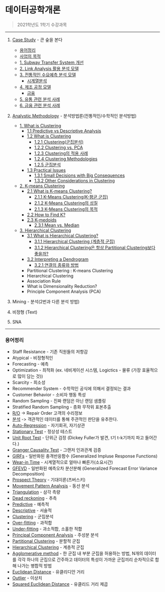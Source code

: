 # 데이터공학개론     
> 2021학년도 1학기 수강과목
---
1. [Case Study](https://github.com/favorcat/SMU-CSE20/blob/master/데이터공학개론/CaseStudy.md#Case-Study) - 큰 숲을 본다
    - [용어정리](https://github.com/favorcat/SMU-CSE20/blob/master/데이터공학개론/CaseStudy.md#용어정리)
    - [사업의 목적](https://github.com/favorcat/SMU-CSE20/blob/master/데이터공학개론/CaseStudy.md#사업의-목적)
    - [1. Subway Transfer System 개선](https://github.com/favorcat/SMU-CSE20/blob/master/데이터공학개론/CaseStudy.md#11-Subway-Transfer-System-개선)
    - [2. Link Analysis 활용 분석 모델](https://github.com/favorcat/SMU-CSE20/blob/master/데이터공학개론/CaseStudy.md#12-Link-Analysis-활용-분석-모델)
    - [3. 전통적인 수요예측 분석 모델](https://github.com/favorcat/SMU-CSE20/blob/master/데이터공학개론/CaseStudy.md#13-전통적인-수요예측-분석-모델)
        - [시계열분석](https://github.com/favorcat/SMU-CSE20/blob/master/데이터공학개론/CaseStudy.md#132-시계열분석)
    - [4. 제조 공정 모델](https://github.com/favorcat/SMU-CSE20/blob/master/데이터공학개론/CaseStudy.md#14-제조-공정-모델)
        - [금융](https://github.com/favorcat/SMU-CSE20/blob/master/데이터공학개론/CaseStudy.md#142-금융)
    - [5. 유통 관련 분석 사례](https://github.com/favorcat/SMU-CSE20/blob/master/데이터공학개론/CaseStudy.md#15-유통-관련-분석-사례)
    - [6. 금융 관련 분석 사례](https://github.com/favorcat/SMU-CSE20/blob/master/데이터공학개론/CaseStudy.md#16-금융-관련-분석-사례)
2. [Analystic Methodology](https://github.com/favorcat/SMU-CSE20/blob/master/데이터공학개론/AnalysisMethodology.md) - 분석방법론(전통적인/수학적인 분석방법)
    - [1. What is Clustering](https://github.com/favorcat/SMU-CSE20/blob/master/데이터공학개론/AnalysisMethodology.md#1-what-is-clustering)
      - [1.1 Predictive vs Descriptive Analysis](https://github.com/favorcat/SMU-CSE20/blob/master/데이터공학개론/AnalysisMethodology.md#11-predictive-vs-descriptive-analysis)
      - [1.2 What is Clustering](https://github.com/favorcat/SMU-CSE20/blob/master/데이터공학개론/AnalysisMethodology.md#12-what-is-clustering)
        - [1.2.1 Clustering(군집분석)](https://github.com/favorcat/SMU-CSE20/blob/master/데이터공학개론/AnalysisMethodology.md#121-clustering군집분석)
        - [1.2.2 Clustering vs. PCA](https://github.com/favorcat/SMU-CSE20/blob/master/데이터공학개론/AnalysisMethodology.md#122-clustering-vs-pca)
        - [1.2.3 Clustering의 적용 사례](https://github.com/favorcat/SMU-CSE20/blob/master/데이터공학개론/AnalysisMethodology.md#123-clustering의-적용-사례)
        - [1.2.4 Clustering Methodologies](https://github.com/favorcat/SMU-CSE20/blob/master/데이터공학개론/AnalysisMethodology.md#124-clustering-methodologies)
        - [1.2.5 군집분석](https://github.com/favorcat/SMU-CSE20/blob/master/데이터공학개론/AnalysisMethodology.md#125-군집분석)
      - [1.3 Practical Issues](https://github.com/favorcat/SMU-CSE20/blob/master/데이터공학개론/AnalysisMethodology.md#13-practical-issues)
        - [1.3.1 Small Decisions with Big Consequences](https://github.com/favorcat/SMU-CSE20/blob/master/데이터공학개론/AnalysisMethodology.md#131-small-decisions-with-big-consequences)
        - [1.3.2 Other Considerations in Clustering](https://github.com/favorcat/SMU-CSE20/blob/master/데이터공학개론/AnalysisMethodology.md#132-other-considerations-in-clustering)
    - [2. K-means Clustering](https://github.com/favorcat/SMU-CSE20/blob/master/데이터공학개론/AnalysisMethodology.md#2-k-means-clustering)
      - [2.1 What is K-means Clustering?](https://github.com/favorcat/SMU-CSE20/blob/master/데이터공학개론/AnalysisMethodology.md#21-what-is-k-means-clustering)
        - [2.1.1 K-Means Clustering(K-평균 군집)](https://github.com/favorcat/SMU-CSE20/blob/master/데이터공학개론/AnalysisMethodology.md#211-k-means-clusteringk-평균-군집)
        - [2.1.2 K-Means Clustering의 성질](https://github.com/favorcat/SMU-CSE20/blob/master/데이터공학개론/AnalysisMethodology.md#212-k-means-clustering의-성질)
        - [2.1.3 K-Means Clustering의 목적](https://github.com/favorcat/SMU-CSE20/blob/master/데이터공학개론/AnalysisMethodology.md#213-k-means-clustering의-목적)
      - [2.2 How to Find K?](https://github.com/favorcat/SMU-CSE20/blob/master/데이터공학개론/AnalysisMethodology.md#22-how-to-find-k)
      - [2.3 K-medoids](https://github.com/favorcat/SMU-CSE20/blob/master/데이터공학개론/AnalysisMethodology.md#23-k-medoids)
        - [2.3.1 Mean vs. Median](https://github.com/favorcat/SMU-CSE20/blob/master/데이터공학개론/AnalysisMethodology.md#231-mean-vs-median)
    - [3. Hierarchical Clustering](https://github.com/favorcat/SMU-CSE20/blob/master/데이터공학개론/AnalysisMethodology.md#3-hierarchical-clustering)
      - [3.1 What is Hierarchical Clustering?](https://github.com/favorcat/SMU-CSE20/blob/master/데이터공학개론/AnalysisMethodology.md#31-what-is-hierarchical-clustering)
        - [3.1.1 Hierarchical Clustering (계층적 군집)](https://github.com/favorcat/SMU-CSE20/blob/master/데이터공학개론/AnalysisMethodology.md#311-hierarchical-clustering-계층적-군집)
        - [3.1.2 Hierarchical Clustering은 항상 Partitional Clustering보다 좋을까?](https://github.com/favorcat/SMU-CSE20/blob/master/데이터공학개론/AnalysisMethodology.md#312-hierarchical-clustering은-항상-partitional-clustering보다-좋을까)
      - [3.2 Interpreting a Dendrogram](https://github.com/favorcat/SMU-CSE20/blob/master/데이터공학개론/AnalysisMethodology.md#32-interpreting-a-dendrogram)
        - [3.2.1 연결의 종류와 방법](https://github.com/favorcat/SMU-CSE20/blob/master/데이터공학개론/AnalysisMethodology.md#321-연결의-종류와-방법)
      - Partitional Clustering : K-means Clustering
      - Hierarchical Clustering
      - Association Rule
      - What is Dimensionality Reduction?
      - Principle Component Analysis (PCA)

3. Mining - 분석(2번과 다른 분석 방법)
4. 비정형 (Text)
5. SNA
---

### 용어정리

* Staff Resistance - 기존 직원들의 저항감
* Atypical - 비정형적인
* Forecasting - 예측
* Optimization - 최적화
  (ex. 네비게이션 시스템, Logictics - 물류 (가장 효율적으로 많이 담는 것))
* Scarcity - 희소성
* Recommender System - 수학적인 공식에 의해서 결정되는 결과
* Customer Behavior - 소비자 행동 특성
* Random Sampling - 진짜 랜덤은 아닌 랜덤 샘플링
* Stratified Random Sampling - 층화 무작위 표본추출
* [R/O](https://github.com/favorcat/SMU-CSE20/blob/master/데이터공학개론/CaseStudy.md#RO) → Repair Order 고객의 수리정보
* [분석](https://github.com/favorcat/SMU-CSE20/blob/master/데이터공학개론/CaseStudy.md#RO) -> 객관적인 데이터를 통해 주관적인 판단을 유추한다.
* [Auto-Regression](https://github.com/favorcat/SMU-CSE20/blob/master/데이터공학개론/CaseStudy.md#시계열분석) - 자기회귀, 자기상관
* [Stationary Test](https://github.com/favorcat/SMU-CSE20/blob/master/데이터공학개론/CaseStudy.md#stage2) - 정상성 테스트
* [Unit Root Test](https://github.com/favorcat/SMU-CSE20/blob/master/데이터공학개론/CaseStudy.md#stage2) - 단위근 검정 (Dickey Fuller가 발견, t기 t-k기까지 파고 들어간다.)
* [Granger Causality Test](https://github.com/favorcat/SMU-CSE20/blob/master/데이터공학개론/CaseStudy.md#stage3) - 그랜저 인과관계 검증
* [GIRFs](https://github.com/favorcat/SMU-CSE20/blob/master/데이터공학개론/CaseStudy.md#stage4) - 일반화된 충격반응함수 (Generalized Impluse Response Functions)
* [Wear-in Time](https://github.com/favorcat/SMU-CSE20/blob/master/데이터공학개론/CaseStudy.md#stage4) - 시계열적으로 얼마나 빠른가(소요시간)
* [GFEVD](https://github.com/favorcat/SMU-CSE20/blob/master/데이터공학개론/CaseStudy.md#stage-5--stage-4) - 일반화된 예측오차 분산분해 (Generalized Forecast Error Variance Decomposition)
* [Prospect Theory](https://github.com/favorcat/SMU-CSE20/blob/master/데이터공학개론/CaseStudy.md#보험-금액을-산정하는-기준) - 기대이론(츠버스키)
* [Movement Pattern Analysis](https://github.com/favorcat/SMU-CSE20/blob/master/데이터공학개론/CaseStudy.md#15-유통-관련-분석-사례) - 동선 분석
* [Triangulation](https://github.com/favorcat/SMU-CSE20/blob/master/데이터공학개론/CaseStudy.md#15-유통-관련-분석-사례) - 삼각 측량
* [Dead reckoning](https://github.com/favorcat/SMU-CSE20/blob/master/데이터공학개론/CaseStudy.md#15-유통-관련-분석-사례) - 추측
* [Predictive](https://github.com/favorcat/SMU-CSE20/blob/master/데이터공학개론/AnalysisMethodology.md#1-what-is-clustering) - 예측적
* [Descriptive](https://github.com/favorcat/SMU-CSE20/blob/master/데이터공학개론/AnalysisMethodology.md#1-what-is-clustering) - 서술적
* [Clustering](https://github.com/favorcat/SMU-CSE20/blob/master/데이터공학개론/AnalysisMethodology.md#12-what-is-clustering) - 군집분석
* [Over-fitting](https://github.com/favorcat/SMU-CSE20/blob/master/데이터공학개론/AnalysisMethodology.md#12-what-is-clustering) - 과적합
* [Under-fitting](https://github.com/favorcat/SMU-CSE20/blob/master/데이터공학개론/AnalysisMethodology.md#12-what-is-clustering) - 과소적합, 소홀한 적합
* [Principal Component Analysis](https://github.com/favorcat/SMU-CSE20/blob/master/데이터공학개론/AnalysisMethodology.md#12-what-is-clustering) - 주성분 분석
* [Partitional Clustering](https://github.com/favorcat/SMU-CSE20/blob/master/데이터공학개론/AnalysisMethodology.md#124-Clustering-Methodologies) - 분할적 군집
* [Hierarchical Clustering](https://github.com/favorcat/SMU-CSE20/blob/master/데이터공학개론/AnalysisMethodology.md#124-Clustering-Methodologies) - 계층적 군집
* [Agglomerative method](https://github.com/favorcat/SMU-CSE20/blob/master/데이터공학개론/AnalysisMethodology.md#124-Clustering-Methodologies) - 한 군집 내 부분 군집을 허용하는 방법, N개의 데이터를 각각 하나의 군집으로 간주하고 데이터의 특성이 가까운 군집끼리 순차적으로 합해 나가는 병합적 방법
* [Euclidean Distance](https://github.com/favorcat/SMU-CSE20/blob/master/데이터공학개론/AnalysisMethodology.md#131-small-decisions-with-big-consequences) - 유클리디안 거리
* [Outlier](https://github.com/favorcat/SMU-CSE20/blob/master/데이터공학개론/AnalysisMethodology.md#132-other-considerations-in-clustering) - 이상치
* [Squared Euclidean Distance](https://github.com/favorcat/SMU-CSE20/blob/master/데이터공학개론/AnalysisMethodology.md#213-k-means-clustering의-목적) - 유클리드 거리 제곱